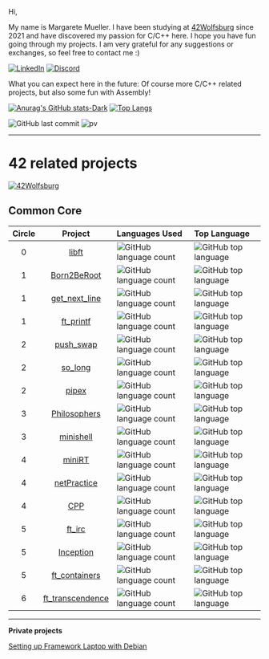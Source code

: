 Hi,

My name is Margarete Mueller. I have been studying at [42Wolfsburg](https://42wolfsburg.de/) since 2021 and have discovered my passion for C/C++ here. I hope you have fun going through my projects. I am very grateful for any suggestions or exchanges, so feel free to contact me :) 

[![LinkedIn](https://img.shields.io/badge/-LinkedIn-0e76a8?style=plastic&logo=linkedin&logoColor=white)](https://linkedin.com/in/margarete-mueller)
[![Discord](https://img.shields.io/badge/Discord-7289DA?style=plastic&logo=discord&logoColor=white)](https://discordapp.com/users/793196434605867038)



What you can expect here in the future: Of course more C/C++ related projects, but also some fun with Assembly!

[![Anurag's GitHub stats-Dark](https://github-readme-stats.vercel.app/api?username=Madasanya&show_icons=true&bg_color=00000000)](https://github.com/anuraghazra/github-readme-stats)
[![Top Langs](https://github-readme-stats.vercel.app/api/top-langs/?username=Madasanya&bg_color=00000000&langs_count=7&layout=compact&hide=roff)](https://github.com/anuraghazra/github-readme-stats)


![GitHub last commit](https://img.shields.io/github/last-commit/Madasanya/Madasanya)
![pv](https://pageview.vercel.app/?github_user=Madasanya)

***

# 42 related projects

[![42Wolfsburg](https://img.shields.io/badge/Wolfsburg-000000?logo=42&style=plastic)](https://42wolfsburg.de/)

## Common Core

| Circle | Project | Languages Used | Top Language |
|:-----:|:---------------:|:----|:-----|
|     0|[libft](../../../42_libft)|![GitHub language count](https://img.shields.io/github/languages/count/Madasanya/42_libft?style=plastic)|![GitHub top language](https://img.shields.io/github/languages/top/Madasanya/42_libft?style=plastic)|
|     1|[Born2BeRoot](../../../42_Born2BeRoot)|![GitHub language count](https://img.shields.io/github/languages/count/Madasanya/42_Born2BeRoot?style=plastic)|![GitHub top language](https://img.shields.io/github/languages/top/Madasanya/42_Born2BeRoot?style=plastic)|
|     1|[get_next_line](../../../42_get_next_line)|![GitHub language count](https://img.shields.io/github/languages/count/Madasanya/42_get_next_line?style=plastic)|![GitHub top language](https://img.shields.io/github/languages/top/Madasanya/42_get_next_line?style=plastic)|
|     1|[ft_printf](../../../42_ft_printf)|![GitHub language count](https://img.shields.io/github/languages/count/Madasanya/42_ft_printf?style=plastic)|![GitHub top language](https://img.shields.io/github/languages/top/Madasanya/42_ft_printf?style=plastic)|
|     2|[push_swap](../../../42_push_swap)|![GitHub language count](https://img.shields.io/github/languages/count/Madasanya/42_push_swap?style=plastic)|![GitHub top language](https://img.shields.io/github/languages/top/Madasanya/42_push_swap?style=plastic)|
|     2|[so_long](../../../42_so_long)|![GitHub language count](https://img.shields.io/github/languages/count/Madasanya/42_so_long?style=plastic)|![GitHub top language](https://img.shields.io/github/languages/top/Madasanya/42_so_long?style=plastic)|
|     2|[pipex](../../../42_pipex)|![GitHub language count](https://img.shields.io/github/languages/count/Madasanya/42_pipex?style=plastic)|![GitHub top language](https://img.shields.io/github/languages/top/Madasanya/42_pipex?style=plastic)|
|     3|[Philosophers](../../../42_Philosophers)|![GitHub language count](https://img.shields.io/github/languages/count/Madasanya/42_Philosophers?style=plastic)|![GitHub top language](https://img.shields.io/github/languages/top/Madasanya/42_Philosophers?style=plastic)|
|     3|[minishell](../../../42_minishell)|![GitHub language count](https://img.shields.io/github/languages/count/Madasanya/42_minishell?style=plastic)|![GitHub top language](https://img.shields.io/github/languages/top/Madasanya/42_minishell?style=plastic)|
|     4|[miniRT](../../../42_miniRT)|![GitHub language count](https://img.shields.io/github/languages/count/Madasanya/42_miniRT?style=plastic)|![GitHub top language](https://img.shields.io/github/languages/top/Madasanya/42_miniRT?style=plastic)|
|     4|[netPractice](../../../42_netPractice)|![GitHub language count](https://img.shields.io/github/languages/count/Madasanya/42_netPractice?style=plastic)|![GitHub top language](https://img.shields.io/github/languages/top/Madasanya/42_netPractice?style=plastic)|
|     4|[CPP](../../../42_CPP)|![GitHub language count](https://img.shields.io/github/languages/count/Madasanya/42_CPP?style=plastic)|![GitHub top language](https://img.shields.io/github/languages/top/Madasanya/42_CPP?style=plastic)|
|     5|[ft_irc](../../../42_ft_irc)|![GitHub language count](https://img.shields.io/github/languages/count/Madasanya/42_ft_irc?style=plastic)|![GitHub top language](https://img.shields.io/github/languages/top/Madasanya/42_ft_irc?style=plastic)|
|     5|[Inception](../../../42_Inception)|![GitHub language count](https://img.shields.io/github/languages/count/Madasanya/42_Inception?style=plastic)|![GitHub top language](https://img.shields.io/github/languages/top/Madasanya/42_Inception?style=plastic)|
|     5|[ft_containers](../../../42_ft_containers)|![GitHub language count](https://img.shields.io/github/languages/count/Madasanya/42_ft_containers?style=plastic)|![GitHub top language](https://img.shields.io/github/languages/top/Madasanya/42_ft_containers?style=plastic)|
|     6|[ft_transcendence](../../../42_ft_transcendence_pk)|![GitHub language count](https://img.shields.io/github/languages/count/Madasanya/42_ft_transcendence_pk?style=plastic)|![GitHub top language](https://img.shields.io/github/languages/top/Madasanya/42_ft_transcendence_pk?style=plastic)|

***

**Private projects**

[Setting up Framework Laptop with Debian](https://github.com/Madasanya/framework_debian)

